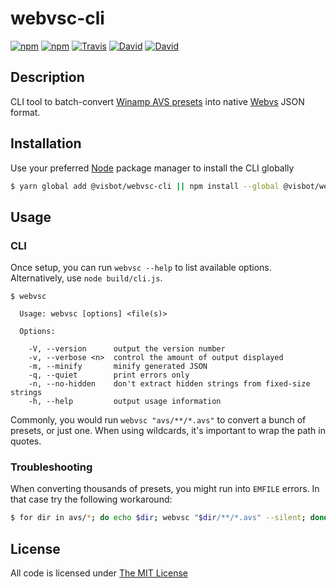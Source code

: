 # webvsc-cli

[![npm](https://img.shields.io/npm/l/@visbot/webvsc-cli.svg?style=flat-square)](https://www.npmjs.com/package/@visbot/webvsc-cli)
[![npm](https://img.shields.io/npm/v/@visbot/webvsc-cli.svg?style=flat-square)](https://www.npmjs.com/package/@visbot/webvsc-cli)
[![Travis](https://img.shields.io/travis/idleberg/webvsc-cli.svg?style=flat-square)](https://travis-ci.org/idleberg/webvsc-cli)
[![David](https://img.shields.io/david/idleberg/webvsc-cli.svg?style=flat-square)](https://david-dm.org/idleberg/webvsc-cli)
[![David](https://img.shields.io/david/dev/idleberg/webvsc-cli.svg?style=flat-square)](https://david-dm.org/idleberg/webvsc-cli?type=dev)

## Description

CLI tool to batch-convert [Winamp AVS presets](https://www.wikiwand.com/en/Advanced_Visualization_Studio) into native [Webvs](https://github.com/azeem/webvs) JSON format.

## Installation

Use your preferred [Node](https://nodejs.org) package manager to install the CLI globally

```sh
$ yarn global add @visbot/webvsc-cli || npm install --global @visbot/webvsc-cli
```

## Usage

### CLI

Once setup, you can run `webvsc --help` to list available options. Alternatively, use `node build/cli.js`.

```
$ webvsc

  Usage: webvsc [options] <file(s)>

  Options:

    -V, --version      output the version number
    -v, --verbose <n>  control the amount of output displayed
    -m, --minify       minify generated JSON
    -q, --quiet        print errors only
    -n, --no-hidden    don't extract hidden strings from fixed-size strings
    -h, --help         output usage information
```

Commonly, you would run `webvsc "avs/**/*.avs"` to convert a bunch of presets, or just one. When using wildcards, it's important to wrap the path in quotes.

### Troubleshooting

When converting thousands of presets, you might run into `EMFILE` errors. In that case try the following workaround:

```sh
$ for dir in avs/*; do echo $dir; webvsc "$dir/**/*.avs" --silent; done
```

## License

All code is licensed under [The MIT License](http://opensource.org/licenses/MIT)
